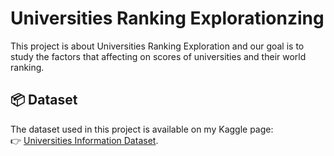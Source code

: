 # Universities Ranking Explorationzing

This project is about Universities Ranking Exploration and our goal is to study the factors that affecting on scores of universities and their world ranking.

## 📦 Dataset
The dataset used in this project is available on my Kaggle page:  
👉 [Universities Information Dataset](https://www.kaggle.com/datasets/mbsoroush/universities-information-dataset).
